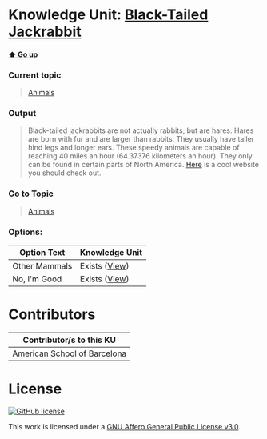 # Knowledge Unit: [Black-Tailed Jackrabbit](../../knowledge_units/animals/black-tailed-jackrabbit.md)

#### [:arrow_up: Go up](../../topics/animals.md)
### Current topic
> [Animals](../../topics/animals.md)
### Output
> Black-tailed jackrabbits are not actually rabbits, but are hares. Hares are born with fur and are larger than rabbits. They usually have taller hind legs and longer ears. These speedy animals are capable of reaching 40 miles an hour (64.37376 kilometers an hour). They only can be found in certain parts of North America. [Here](https://nhpbs.org/natureworks/blacktailedjack.htm) is a cool website you should check out.
### Go to Topic
> [Animals](../../topics/animals.md)

### Options: 

| Option Text | Knowledge Unit |
| - | - |  
| Other Mammals  |  Exists ([View](../../knowledge_units/animals/other-mammals.md))  |  
| No, I&#039;m Good  |  Exists ([View](../../knowledge_units/animals/no-im-good.md))  | 

# Contributors

| Contributor/s to this KU |
| - | 
| American School of Barcelona |

# License
[![GitHub license](https://img.shields.io/github/license/inbrainz/cerebro)](https://github.com/inbrainz/cerebro/blob/master/LICENSE)

This work is licensed under a [GNU Affero General Public License v3.0](https://www.gnu.org/licenses/agpl-3.0.txt).